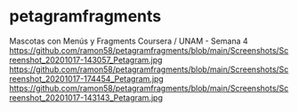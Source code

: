 # petagramfragments
Mascotas con Menús y Fragments Coursera / UNAM - Semana 4
https://github.com/ramon58/petagramfragments/blob/main/Screenshots/Screenshot_20201017-143057_Petagram.jpg
https://github.com/ramon58/petagramfragments/blob/main/Screenshots/Screenshot_20201017-174454_Petagram.jpg
https://github.com/ramon58/petagramfragments/blob/main/Screenshots/Screenshot_20201017-143143_Petagram.jpg

